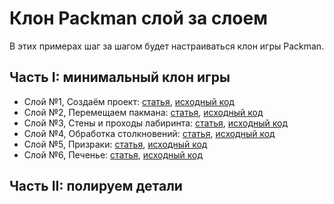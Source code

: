 # Клон Packman слой за слоем

В этих примерах шаг за шагом будет настраиваться клон игры Packman.

## Часть I: минимальный клон игры

- Слой №1, Создаём проект: [статья](markdown/1.md), [исходный код](packman_1)
- Слой №2, Перемещаем пакмана: [статья](markdown/2.md), [исходный код](packman_2)
- Слой №3, Стены и проходы лабиринта: [статья](markdown/3.md), [исходный код](packman_3)
- Слой №4, Обработка столкновений: [статья](markdown/4.md), [исходный код](packman_4)
- Слой №5, Призраки: [статья](markdown/5.md), [исходный код](packman_5)
- Слой №6, Печенье: [статья](markdown/6.md), [исходный код](packman_6)

## Часть II: полируем детали
